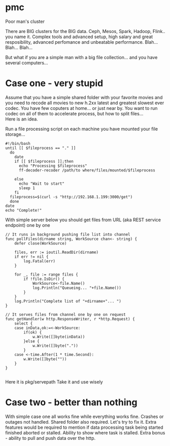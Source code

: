 # pmc
Poor man's cluster

There are BIG clusters for the BIG data. Ceph, Mesos, Spark, Hadoop, Flink.. you name it. Complex tools and advanced setup, high salary and great resposibility, advanced perfomance and unbeatable performance. Blah... Blah... Blah... 

But what if you are a simple man with a big file collection... and you have several computers... 

# Case one - very stupid

Assume that you have a simple shared folder with your favorite movies and you need to recode all movies to new h.2xx latest and greatest slowest ever codec.
You have few coputers at home... or just near by. You want to run codec on all of them to accelerate process, but how to split files...  
Here is an idea.  

Run a file processing script on each machine you have mounted your file storage... 
```
#!/bin/bash
until [[ $fileprocess == "." ]]
  do
    date
    if [[ $fileprocess ]];then
      echo "Processing $fileprocess"
      ff-decoder-recoder /path/to where/files/mounted/$fileprocess
      
    else
      echo "Wait to start"
      sleep 1
    fi
  fileprocess=$(curl -s "http://192.168.1.199:3000/get")
  done
date
echo "Complete!"
```

With simple server below you should get files from  URL (aka REST service endpoint) one by one

```
// It runs in background pushing file list into channel
func pollFiles(dirname string, WorkSource chan<- string) {
	defer close(WorkSource)

	files, err := ioutil.ReadDir(dirname)
	if err != nil {
		log.Fatal(err)
	}

	for _, file := range files {
		if !file.IsDir() {
			WorkSource<-file.Name()
			log.Println("Queueing... "+file.Name())
		}
	}
	log.Println("Complete list of "+dirname+"... ")
}

// It serves files from channel one by one on request
func getHandler(w http.ResponseWriter, r *http.Request) {
	select {
	case inData,ok:=<-WorkSource:
		if(ok) {
			w.Write([]byte(inData))
		}else {
			w.Write([]byte("."))
		}
	case <-time.After(1 * time.Second):
		w.Write([]byte(""))
	}
}


```
Here it is pkg/servepath Take it and use wisely

# Case two - better than nothing

With simple case one all works fine while everything works fine. Crashes or outages not handled. Shared folder also required. 
Let's try to fix it. 
Extra features would be required to mention if data processing task being started finished aborted or stalled. 
Ability to show where task is stalled. 
Extra bonus - ability to pull and push data over the http. 
